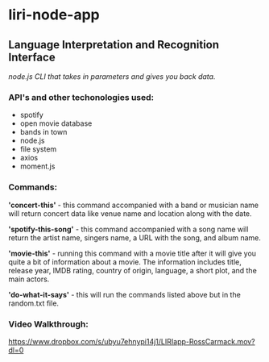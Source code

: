 # liri-node-app

## Language Interpretation and Recognition Interface

_node.js CLI that takes in parameters and gives you back data._

### API's and other techonologies used:
* spotify
* open movie database
* bands in town
* node.js
* file system
* axios
* moment.js 



### Commands: 

**'concert-this'** - this command accompanied with a band or musician name will return concert data like venue name and location along with the date. 

**'spotify-this-song'** - this command accompanied with a song name will return the artist name, singers name, a URL with the song, and album name. 

**'movie-this'** - running this command with a movie title after it will give you quite a bit of information about a movie. The information includes title, release year, IMDB rating, country of origin, language, a short plot, and the main actors.

**'do-what-it-says'** - this will run the commands listed above but in the random.txt file. 

### Video Walkthrough:

https://www.dropbox.com/s/ubyu7ehnypi14j1/LIRIapp-RossCarmack.mov?dl=0
